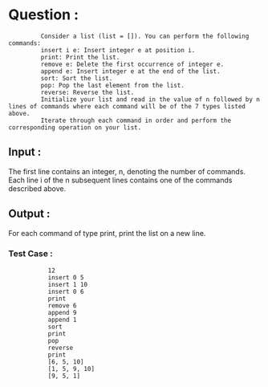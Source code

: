 # Question : 
             Consider a list (list = []). You can perform the following commands:
             insert i e: Insert integer e at position i.
             print: Print the list.
             remove e: Delete the first occurrence of integer e.
             append e: Insert integer e at the end of the list.
             sort: Sort the list.
             pop: Pop the last element from the list.
             reverse: Reverse the list.
             Initialize your list and read in the value of n followed by n lines of commands where each command will be of the 7 types listed above. 
             Iterate through each command in order and perform the corresponding operation on your list.
             
## Input : 
The first line contains an integer, n, denoting the number of commands.
Each line i of the n subsequent lines contains one of the commands described above. 

## Output : 
For each command of type print, print the list on a new line.

### Test Case : 
               12
               insert 0 5
               insert 1 10
               insert 0 6
               print
               remove 6
               append 9
               append 1
               sort
               print
               pop
               reverse
               print
               [6, 5, 10]
               [1, 5, 9, 10]
               [9, 5, 1]
